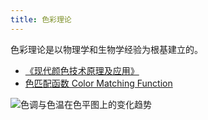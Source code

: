 ```yaml
---
title: 色彩理论
---
```



色彩理论是以物理学和生物学经验为根基建立的。

- [《现代颜色技术原理及应用》](https://book.douban.com/subject/2326579/)
- [色匹配函数 Color Matching Function](https://www.wikiwand.com/en/CIE_1931_color_space#/Color_matching_functions)

![色调与色温在色平图上的变化趋势](https://pic1.zhimg.com/v2-392c0561d35f056b10fb2ca5b0835fa4_b.png)
